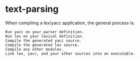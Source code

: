 # text-parsing

When compiling a lex/yacc application, the general process is:

    Run yacc on your parser definition.
    Run lex on your lexical definition.
    Compile the generated yacc source.
    Compile the generated lex source.
    Compile any other modules.
    Link lex, yacc, and your other sources into an executable.
